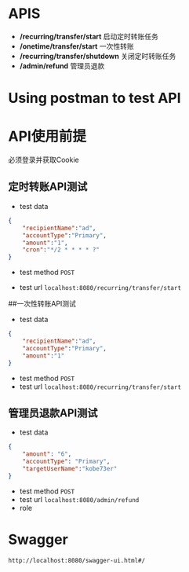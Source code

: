 # APIS
- **/recurring/transfer/start** 启动定时转账任务  
- **/onetime/transfer/start** 一次性转账
- **/recurring/transfer/shutdown** 关闭定时转账任务
- **/admin/refund** 管理员退款
# Using postman to test API

# API使用前提
必须登录并获取Cookie

## 定时转账API测试
- test data
```json
{
	"recipientName":"ad",
	"accountType":"Primary",
	"amount":"1",
	"cron":"*/2 * * * * ?"
}
```
- test method
`POST`

- test url `localhost:8080/recurring/transfer/start`

##一次性转账API测试
- test data
```json
{
	"recipientName":"ad",
	"accountType":"Primary",
	"amount":"1"
}
```
-  test method 
`POST`
- test url `localhost:8080/recurring/transfer/start`

## 管理员退款API测试
- test data
```json
{
    "amount": "6",
    "accountType": "Primary",
    "targetUserName":"kobe73er"
}
```
- test method
`POST`
- test url `localhost:8080/admin/refund`
- role
# Swagger
`http://localhost:8080/swagger-ui.html#/`